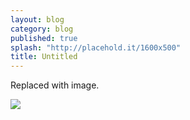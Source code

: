 ```yaml
---
layout: blog
category: blog
published: true
splash: "http://placehold.it/1600x500"
title: Untitled
---
```


Replaced with image.

![](/media/Part%20of%20a%20German%20submarine%20in%20NYC%201918.jpg)